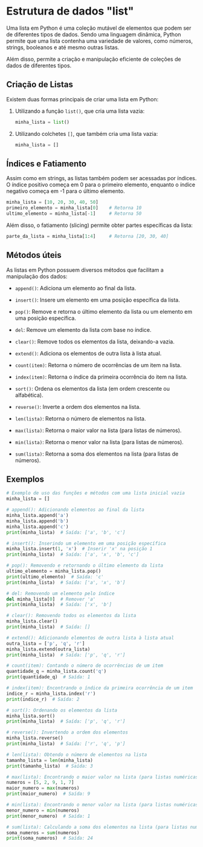 # Estrutura de dados "list"

Uma lista em Python é uma coleção mutável de elementos que podem ser de diferentes tipos de dados. Sendo uma linguagem dinâmica, Python permite que uma lista contenha uma variedade de valores, como números, strings, booleanos e até mesmo outras listas.

Além disso, permite a criação e manipulação eficiente de coleções de dados de diferentes tipos.

## **Criação de Listas**

Existem duas formas principais de criar uma lista em Python:

1. Utilizando a função `list()`, que cria uma lista vazia:

   ```python
   minha_lista = list()
   ```

2. Utilizando colchetes `[]`, que também cria uma lista vazia:

   ```python
   minha_lista = []
   ```

## **Índices e Fatiamento**

Assim como em strings, as listas também podem ser acessadas por índices. O índice positivo começa em 0 para o primeiro elemento, enquanto o índice negativo começa em -1 para o último elemento.

```python
minha_lista = [10, 20, 30, 40, 50]
primeiro_elemento = minha_lista[0]    # Retorna 10
ultimo_elemento = minha_lista[-1]     # Retorna 50
```

Além disso, o fatiamento (slicing) permite obter partes específicas da lista:

```python
parte_da_lista = minha_lista[1:4]     # Retorna [20, 30, 40]
```

## **Métodos úteis**

As listas em Python possuem diversos métodos que facilitam a manipulação dos dados:

- `append()`: Adiciona um elemento ao final da lista.

- `insert()`: Insere um elemento em uma posição específica da lista.

- `pop()`: Remove e retorna o último elemento da lista ou um elemento em uma posição específica.

- `del`: Remove um elemento da lista com base no índice.

- `clear()`: Remove todos os elementos da lista, deixando-a vazia.

- `extend()`: Adiciona os elementos de outra lista à lista atual.

- `count(item)`: Retorna o número de ocorrências de um item na lista.

- `index(item)`: Retorna o índice da primeira ocorrência do item na lista.

- `sort()`: Ordena os elementos da lista (em ordem crescente ou alfabética).

- `reverse()`: Inverte a ordem dos elementos na lista.

- `len(lista)`: Retorna o número de elementos na lista.

- `max(lista)`: Retorna o maior valor na lista (para listas de números).

- `min(lista)`: Retorna o menor valor na lista (para listas de números).

- `sum(lista)`: Retorna a soma dos elementos na lista (para listas de números).

## **Exemplos**

```python
# Exemplo de uso das funções e métodos com uma lista inicial vazia
minha_lista = []

# append(): Adicionando elementos ao final da lista
minha_lista.append('a')
minha_lista.append('b')
minha_lista.append('c')
print(minha_lista)  # Saída: ['a', 'b', 'c']

# insert(): Inserindo um elemento em uma posição específica
minha_lista.insert(1, 'x')  # Inserir 'x' na posição 1
print(minha_lista)  # Saída: ['a', 'x', 'b', 'c']

# pop(): Removendo e retornando o último elemento da lista
ultimo_elemento = minha_lista.pop()
print(ultimo_elemento)  # Saída: 'c'
print(minha_lista)  # Saída: ['a', 'x', 'b']

# del: Removendo um elemento pelo índice
del minha_lista[0]  # Remover 'a'
print(minha_lista)  # Saída: ['x', 'b']

# clear(): Removendo todos os elementos da lista
minha_lista.clear()
print(minha_lista)  # Saída: []

# extend(): Adicionando elementos de outra lista à lista atual
outra_lista = ['p', 'q', 'r']
minha_lista.extend(outra_lista)
print(minha_lista)  # Saída: ['p', 'q', 'r']

# count(item): Contando o número de ocorrências de um item
quantidade_q = minha_lista.count('q')
print(quantidade_q)  # Saída: 1

# index(item): Encontrando o índice da primeira ocorrência de um item
indice_r = minha_lista.index('r')
print(indice_r)  # Saída: 2

# sort(): Ordenando os elementos da lista
minha_lista.sort()
print(minha_lista)  # Saída: ['p', 'q', 'r']

# reverse(): Invertendo a ordem dos elementos
minha_lista.reverse()
print(minha_lista)  # Saída: ['r', 'q', 'p']

# len(lista): Obtendo o número de elementos na lista
tamanho_lista = len(minha_lista)
print(tamanho_lista)  # Saída: 3

# max(lista): Encontrando o maior valor na lista (para listas numéricas)
numeros = [5, 2, 9, 1, 7]
maior_numero = max(numeros)
print(maior_numero)  # Saída: 9

# min(lista): Encontrando o menor valor na lista (para listas numéricas)
menor_numero = min(numeros)
print(menor_numero)  # Saída: 1

# sum(lista): Calculando a soma dos elementos na lista (para listas numéricas)
soma_numeros = sum(numeros)
print(soma_numeros)  # Saída: 24
```
